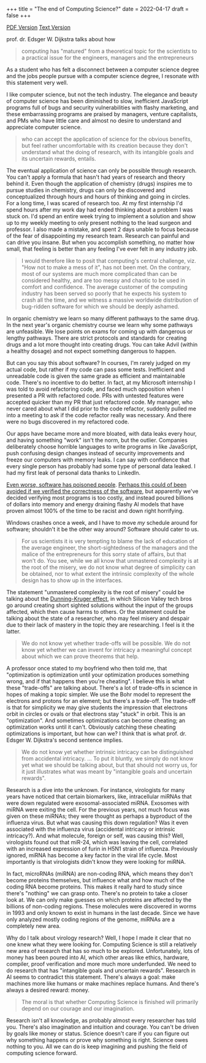 +++
title = "The end of Computing Science?"
date = 2022-04-17
draft = false
+++

[PDF Version](https://www.cs.utexas.edu/users/EWD/ewd13xx/EWD1304.PDF)
[Text Version](https://www.cs.utexas.edu/users/EWD/transcriptions/EWD13xx/EWD1304.html)

prof. dr. Edsger W. Dijkstra talks about how 

> computing has "matured" from a theoretical topic for the scientists to a practical issue for the engineers, managers and the entrepreneurs

As a student who has felt a disconnect between a computer science degree and the jobs people pursue with a computer science degree, I resonate with this statement very well. 

I like computer science, but not the tech industry. The elegance and beauty of computer science has been diminished to slow, inefficient JavaScript programs full of bugs and security vulnerabilities with flashy marketing, and these embarrassing programs are praised by managers, venture capitalists, and PMs who have little care and almost no desire to understand and appreciate computer science. 

> who can accept the application of science for the obvious benefits, but feel rather uncomfortable with its creation because they don't understand what the doing of research, with its intangible goals and its uncertain rewards, entails.

The eventual application of science can only be possible through research. You can't apply a formula that hasn't had years of research and theory behind it. Even though the application of chemistry (drugs) inspires me to pursue studies in chemistry, drugs can only be discovered and conceptualized through hours and hours of thinking and going in circles. For a long time, I was scared of research too. At my first internship I'd spend hours after my work day had ended thinking about a problem I was stuck on. I'd spend an entire week trying to implement a solution and show up to my weekly meeting to only present nothing to the lead surgeon and professor. I also made a mistake, and spent 2 days unable to focus because of the fear of disappointing my research team. Research can painful and can drive you insane. But when you accomplish something, no matter how small, that feeling is better than any feeling I've ever felt in any industry job.

> I would therefore like to posit that computing's central challenge, viz. "How not to make a mess of it", has not been met. On the contrary, most of our systems are much more complicated than can be considered healthy, and are too messy and chaotic to be used in comfort and confidence. The average customer of the computing industry has been served so poorly that he expects his system to crash all the time, and we witness a massive worldwide distribution of bug-ridden software for which we should be deeply ashamed.

In organic chemistry we learn so many different pathways to the same drug. In the next year's organic chemistry course we learn why some pathways are unfeasible. We lose points on exams for coming up with dangerous or lengthy pathways. There are strict protocols and standards for creating drugs and a lot more thought into creating drugs. You can take Advil (within a healthy dosage) and not expect something dangerous to happen. 

But can you say this about software? In courses, I'm rarely judged on my actual code, but rather if my code can pass some tests. Inefficient and unreadable code is given the same grade as efficient and maintainable code. There's no incentive to do better. In fact, at my Microsoft internship I was told to avoid refactoring code, and faced much opposition when I presented a PR with refactored code. PRs with untested features were accepted quicker than my PR that just refactored code. My manager, who never cared about what I did prior to the code refactor, suddenly pulled me into a meeting to ask if the code refactor really was necessary. And there were no bugs discovered in my refactored code.  

Our apps have became more and more bloated, with data leaks every hour, and having something "work" isn't the norm, but the outlier. Companies deliberately choose horrible languages to write programs in like JavaScript, push confusing design changes instead of security improvements and freeze our computers with memory leaks. I can say with confidence that every single person has probably had some type of personal data leaked. I had my first leak of personal data thanks to LinkedIn.

[Even worse, software has poisoned people](https://en.wikipedia.org/wiki/Therac-25). [Perhaps this could of been avoided if we verified the correctness of the software](https://homes.cs.washington.edu/~ztatlock/pubs/neutrons-pernsteiner-cav16.pdf), but apparently we've decided verifying most programs is too costly, and instead poured billions of dollars into memory and energy draining flashy AI models that have proven almost 100% of the time to be racist and down right horrifying.

Windows crashes once a week, and I have to move *my* schedule around for software; shouldn't it be the other way around? Software should cater to us. 

> For us scientists it is very tempting to blame the lack of education of the average engineer, the short-sightedness of the managers and the malice of the entrepreneurs for this sorry state of affairs, but that won't do. You see, while we all know that unmastered complexity is at the root of the misery, we do not know what degree of simplicity can be obtained, nor to what extent the intrinsic complexity of the whole design has to show up in the interfaces.

The statement "unmastered complexity is the root of misery" could be talking about the [Dunning-Kruger effect](https://www.britannica.com/science/Dunning-Kruger-effect), in which Silicon Valley tech bros go around creating short sighted solutions without the input of the groups affected, which then cause harms to others. Or the statement could be talking about the state of a researcher, who may feel misery and despair due to their lack of mastery in the topic they are researching. I feel is it the latter. 

> We do not know yet whether trade-offs will be possible. We do not know yet whether we can invent for intricacy a meaningful concept about which we can prove theorems that help. 

A professor once stated to my boyfriend who then told me, that "optimization is optimization until your optimization produces something wrong, and if that happens then you're cheating". I believe this is what these "trade-offs" are talking about. There's a lot of trade-offs in science in hopes of making a topic simpler. We use the Bohr model to represent the electrons and protons for an element; but there's a trade-off. The trade-off is that for simplicity we may give students the impression that electrons orbit in circles or ovals or that electrons stay "stuck" in orbit. This is an "optimization". And sometimes optimizations can become cheating; an optimization works until it can't. Obviously catching these cheating optimizations is important, but how can we? I think that is what prof. dr. Edsger W. Dijkstra's second sentence implies.

> We do not know yet whether intrinsic intricacy can be distinguished from accidental intricacy.  ... To put it bluntly, we simply do not know yet what we should be talking about, but that should not worry us, for it just illustrates what was meant by "intangible goals and uncertain rewards".

Research is a dive into the unknown. For instance, virologists for many years have noticed that certain biomarkers, like, intracellular miRNAs that were down regulated were exosomal-associated miRNA. Exosomes with miRNA were exiting the cell. For the previous years, not much focus was given on these miRNAs; they were thought as perhaps a byproduct of the influenza virus. But what was causing this down regulation? Was it even associated with the influenza virus (accidental intricacy or intrinsic intricacy?). And what molecule, foreign or self, was causing this? Well, virologists found out that miR-24, which was leaving the cell, correlated with an increased expression of furin in H5N1 strain of influenza. Previously ignored, miRNA has become a key factor in the viral life cycle. Most importantly is that virologists didn't know they were looking for miRNA. 

In fact, microRNAs (miRNA) are non-coding RNA, which means they don't become proteins themselves, but influence what and how much of the coding RNA become proteins. This makes it really hard to study since there's "nothing" we can grasp onto. There's no protein to take a closer look at. We can only make guesses on which proteins are affected by the billions of non-coding regions. These molecules were discovered in worms in 1993 and only known to exist in humans in the last decade. Since we have only analyzed mostly coding regions of the genome, miRNAs are a completely new area. 

Why do I talk about virology research? Well, I hope I made it clear that no one knew what they were looking for. Computing Science is still a relatively new area of research that has so much to be explored. Unfortunately, lots of money has been poured into AI, which other areas like ethics, hardware, compiler, proof verification and more much more underfunded. We need to do research that has "intangible goals and uncertain rewards". Research in AI seems to contradict this statement. There's always a goal: make machines more like humans or make machines replace humans. And there's always a desired reward: money. 

> The moral is that whether Computing Science is finished will primarily depend on our courage and our imagination.

Research isn't all knowledge, as probably almost every researcher has told you. There's also imagination and intuition and courage. You can't be driven by goals like money or status. Science doesn't care if you can figure out why something happens or prove why something is right. Science owes nothing to you. All we can do is keep imagining and pushing the field of computing science forward. 
